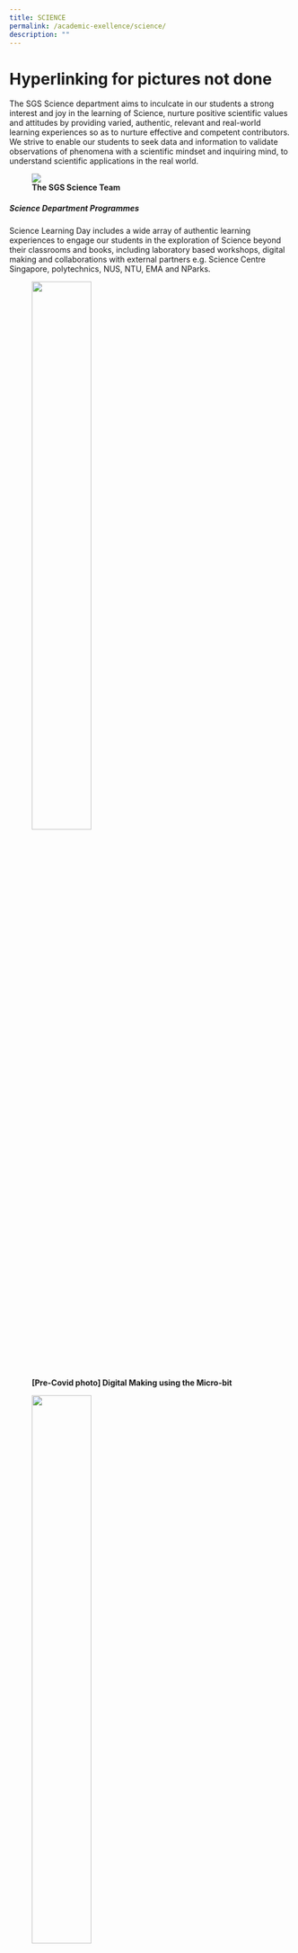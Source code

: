 ```yaml
---
title: SCIENCE
permalink: /academic-exellence/science/
description: ""
---
```

# Hyperlinking for pictures not done

The SGS Science department aims to inculcate in our students a strong interest and joy in the learning of Science, nurture positive scientific values and attitudes by providing varied, authentic, relevant and real-world learning experiences so as to nurture effective and competent contributors. We strive to enable our students to seek data and information to validate observations of phenomena with a scientific mindset and inquiring mind, to understand scientific applications in the real world.

<figure>
<img src="/images/Slide1-1-768x432.jpg">
<figcaption> <strong> The SGS Science Team</strong> </figcaption>
</figure>

##### **Science Department Programmes**

Science Learning Day includes a wide array of authentic learning experiences to engage our students in the exploration of Science beyond their classrooms and books, including laboratory based workshops, digital making and collaborations with external partners e.g. Science Centre Singapore, polytechnics, NUS, NTU, EMA and NParks.

<figure>
	<a href="/images/Slide4-1-250x250.jpg" target = "_blank"> <img src="/images/Slide4-1-250x250.jpg" 
     style="width:50%"></a>
<figcaption> 
	<strong> [Pre-Covid photo] Digital Making using the Micro-bit</strong> 
	</figcaption>
</figure>

<figure>
	<a href="/images/Slide2-1-250x250.jpg" target = "_blank"> <img src="/images/Slide2-1-250x250.jpg" 
     style="width:50%"></a>
<figcaption> 
	<strong> [Pre-Covid photo] Students learning how to make ice-cream in a bag using Science concepts</strong> 
	</figcaption>
</figure>

<figure>
	<a href="/images/Slide3-1-250x250.jpg" target = "_blank"> <img src="/images/Slide3-1-250x250.jpg" 
     style="width:50%"></a>
<figcaption> 
	<strong> [Pre-Covid photo] Learning Journey to National University of Singapore</strong> 
	</figcaption>
</figure>

<p style="text-align: justify;"> The Hydroponics Research Programme focuses on connecting students’ knowledge learnt in school to solve real-world issues such as food security problems through Science, Technology, Engineering and Math (STEM). It also aims to develop learning dispositions such as resilience and adaptability when conducting their research. </p>

<figure>
	<a href="/images/Slide5-1-250x250.jpg" target = "_blank"> <img src="/images/Slide5-1-250x250.jpg" 
     style="width:50%"></a>
<figcaption> 
	<strong> Students transplanting seedlings into the Hydroponics bed </strong> 
	</figcaption>
</figure>

<figure>
	<a href="/images/Slide6-1-250x250.jpg" target = "_blank"> <img src="/images/Slide6-1-250x250.jpg" 
     style="width:50%"></a>
<figcaption> 
	<strong> [Pre-Covid photo] Research in action: a student setting up a different coloured lighting system for plant growth</strong> 
	</figcaption>
</figure>


<p style="text-align: justify;"> The Hydroponics Multi-Disciplinary Enrichment Programme aims to nurture scientific literacy, creativity in our students through an integrative approach, with an emphasis to nurture eco-stewardship in our students so as to promote awareness of urban farming and sustainable living. </p>

<figure>
	<a href="/images/Slide8-250x250.jpg" target = "_blank"> <img src="/images/Slide8-250x250.jpg" 
     style="width:50%"></a>
<figcaption> 
	<strong>[Pre-Covid photo] Harvesting & packing of Hydroponics crops for donation to encourage urban farming and sustainable living in our community</strong> 
	</figcaption>
</figure>

<figure>
	<a href="/images/Slide7-2-250x250.jpg" target = "_blank"> <img src="/images/Slide7-2-250x250.jpg" 
     style="width:50%"></a>
<figcaption> 
	<strong> After weeks of tending and caring for the Hydroponics crops, a student’s patience is paid off with a bag of spinach, after a therapeutic and satisfying harvesting experience at the Hydroponics greenhouse.</strong> 
	</figcaption>
</figure>

<figure>
	<a href="/images/Slide9-250x250.jpg" target = "_blank"> <img src="/images/Slide9-250x250.jpg" 
     style="width:50%"></a>
<figcaption> 
	<strong> [Pre-Covid photo] Benefitting the community through donation of Hydroponics crops to the Singapore Cheshire Home</strong> 
	</figcaption>
</figure>


<p style="text-align: justify;"> As part of the Hydroponics Enrichment Programme, the Science department collaborated with the school’s CCE ambassadors in our Be-. Up- project. The project involved the growing of sweet Thai basil plants in our Hydroponics greenhouse, with the aim of promoting awareness of urban farming and sustainable living. The Teachers’ Day cards, personalized bookmark/ nametag, and cards designed with the laminated basil leaves aim to celebrate all SGS staff who dedicatedly brave the rain or shine each day to shelter and nurture the seeds of the future. “The flowers that bloom tomorrow are the seeds that we plant today.” </p>

<figure>
	<a href="/images/Slide10-250x250.jpg" target = "_blank"> <img src="/images/Slide10-250x250.jpg" 
     style="width:50%"></a>
<figcaption> 
	<strong> Students processing harvested basil leaves for Teachers’ Day gifts to staff</strong> 
	</figcaption>
</figure>

<figure>
	<a href="/images/Slide12-250x250.jpg" target = "_blank"> <img src="/images/Slide12-250x250.jpg" 
     style="width:50%"></a>
<figcaption> 
	<strong> Work in progress: students almost done with their appreciation cards for staff</strong> 
	</figcaption>
</figure>

<figure>
	<a href="/images/Slide11-250x250.jpg" target = "_blank"> <img src="/images/Slide11-250x250.jpg" 
     style="width:50%"></a>
<figcaption> 
	<strong> Meticulous and careful pasting of leaves onto bookmarks for staff</strong> 
	</figcaption>
</figure>

<p style="text-align: justify;"> The Young Explorers’ Experiment Toolkit (YEET) project was designed to encourage self-directed learning in students, sparking curiosity and imbue the joy of learning in Science through simple DIY experiments at home, and virtual explorations/tours beyond the classroom and laboratory lessons. Leveraging on the students’ PLDs, Google Classroom was used for its implementation and administration. For instance, e-booklets were used instead of the printed physical copies of the programme booklets, thus reinforcing the school’s green initiatives and efforts to reduce its carbon footprint. </p>

<a href="/images/Slide13.jpg" target = "_blank"> <img src="/images/Slide13.jpg" 
     style="width:100%"></a>

<a href="/images/Slide14.jpg" target = "_blank"> <img src="/images/Slide14.jpg" 
     style="width:100%"></a>
		 
<p style="text-align: justify;"> Advanced Elective Modules (AEMs), a collaboration with the polytechnics provides students with opportunities to make sense of, and apply knowledge to authentic, relevant learning contexts and to help them discover their strengths and interests. Participation in AEMs also serve to strengthen the students’ portfolios through enhanced learning experiences. </p>

<figure>
	<a href="/images/Slide15-250x250.jpg" target = "_blank"> <img src="/images/Slide15-250x250.jpg" 
     style="width:50%"></a>
<figcaption> 
	<strong> Aerospace Fundamentals in Flight Simulation at Singapore Polytechnic</strong> 
	</figcaption>
</figure>

<figure>
	<a href="/images/Slide16-250x250.jpg" target = "_blank"> <img src="/images/Slide16-250x250.jpg" 
     style="width:50%"></a>
<figcaption> 
	<strong> Discovering Stem Cell & Gene Therapy at Singapore Polytechnic</strong> 
	</figcaption>
</figure>

<figure>
	<a href="/images/Slide17-250x250.jpg" target = "_blank"> <img src="/images/Slide17-250x250.jpg" 
     style="width:50%"></a>
<figcaption> 
	<strong> Student participants at Singapore Polytechnic</strong> 
	</figcaption>
</figure>

<figure>
	<a href="/images/Slide18-250x250.jpg" target = "_blank"> <img src="/images/Slide18-250x250.jpg" 
     style="width:50%"></a>
<figcaption> 
	<strong> Student participants at Temasek Polytechnic</strong> 
	</figcaption>
</figure>

<p style="text-align: justify;"> To increase our students’ exposure to learning opportunities beyond the school, the department provides opportunities for students to participate in external competitions. An example is the annual GMAC Challenge organized by the Genetic Modification Advisory Committee. Participants are tasked to create an infographic poster based on various GM themes with the aim of promoting active learning and stimulating students’ interest in Science-based GM-related topics. </p>

<figure>
	<a href="/images/Slide19.jpg" target = "_blank"> <img src="/images/Slide19.jpg" 
     style="width:100%"></a>
<figcaption> 
	<strong> Samples of students’ infographics posters from the GMAC Challenge</strong> 
	</figcaption>
</figure>

<figure>
	<a href="/images/Slide20.jpg" target = "_blank"> <img src="/images/Slide20.jpg" 
     style="width:100%"></a>
<figcaption> 
	<strong> [Pre-Covid photo] Nanyang Polytechnic Science & Technology Challenge </strong> 
	</figcaption>
</figure>

<figure>
<img src="/images/Slide21-768x432.jpg">
<figcaption> <strong>[Pre-Covid photo] Ngee Ann Polytechnic Powering Lives Challenge</strong> </figcaption>
</figure>